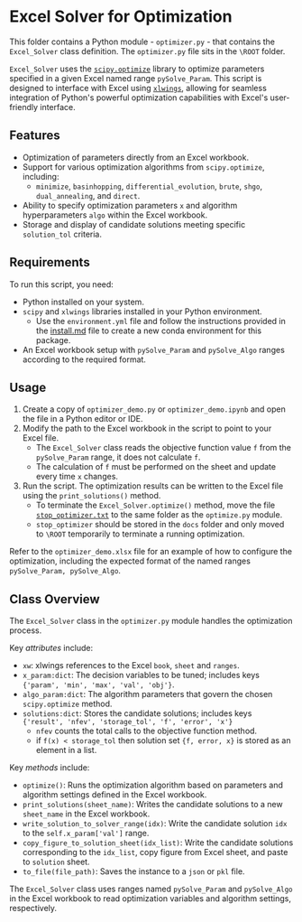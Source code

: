 # Excel Solver for Optimization

This folder contains a Python module - `optimizer.py` - that contains the `Excel_Solver` class definition. The `optimizer.py` file sits in the `\ROOT` folder.

`Excel_Solver` uses the [`scipy.optimize`](https://docs.scipy.org/doc/scipy/reference/optimize.html#optimization) library to optimize parameters specified in a given Excel named range `pySolve_Param`. This script is designed to interface with Excel using [`xlwings`](https://docs.xlwings.org/en/stable/quickstart.html), allowing for seamless integration of Python's powerful optimization capabilities with Excel's user-friendly interface.

## Features

- Optimization of parameters directly from an Excel workbook.
- Support for various optimization algorithms from `scipy.optimize`, including:
  - `minimize`, `basinhopping`, `differential_evolution`, `brute`, `shgo`, `dual_annealing`, and `direct`.
- Ability to specify optimization parameters `x` and algorithm hyperparameters `algo` within the Excel workbook.
- Storage and display of candidate solutions meeting specific `solution_tol` criteria.

## Requirements

To run this script, you need:

- Python installed on your system.
- `scipy` and `xlwings` libraries installed in your Python environment.
  - Use the `environment.yml` file and follow the instructions provided in the [install.md](docs/install.md) file to create a new conda environment for this package.
- An Excel workbook setup with `pySolve_Param` and `pySolve_Algo` ranges according to the required format.

## Usage

1. Create a copy of `optimizer_demo.py` or `optimizer_demo.ipynb` and open the file in a Python editor or IDE.
2. Modify the path to the Excel workbook in the script to point to your Excel file.
   - The `Excel_Solver` class reads the objective function value `f` from the `pySolve_Param` range, it does not calculate `f`.
   - The calculation of `f` must be performed on the sheet and update every time `x` changes.
3. Run the script. The optimization results can be written to the Excel file using the `print_solutions()` method.
   - To terminate the `Excel_Solver.optimize()` method, move the file [`stop_optimizer.txt`](docs/stop_optimizer.txt) to the same folder as the `optimize.py` module.
   - `stop_optimizer` should be stored in the `docs` folder and only moved to `\ROOT` temporarily to terminate a running optimization.

Refer to the `optimizer_demo.xlsx` file for an example of how to configure the optimization, including the expected format of the named ranges `pySolve_Param, pySolve_Algo`.

## Class Overview

The `Excel_Solver` class in the `optimizer.py` module handles the optimization process.

Key *attributes* include:

- `xw`: xlwings references to the Excel `book`, `sheet` and `ranges`.
- `x_param:dict`: The decision variables to be tuned; includes keys `{'param', 'min', 'max', 'val', 'obj'}`.
- `algo_param:dict`: The algorithm parameters that govern the chosen `scipy.optimize` method.
- `solutions:dict`: Stores the candidate solutions; includes keys `{'result', 'nfev', 'storage_tol', 'f', 'error', 'x'}`
  - `nfev` counts the total calls to the objective function method.
  - if `f(x) < storage_tol` then solution set `{f, error, x}` is stored as an element in a list.

Key *methods* include:

- `optimize()`: Runs the optimization algorithm based on parameters and algorithm settings defined in the Excel workbook.
- `print_solutions(sheet_name)`: Writes the candidate solutions to a new `sheet_name` in the Excel workbook.
- `write_solution_to_solver_range(idx)`: Write the candidate solution `idx` to the `self.x_param['val']` range.
- `copy_figure_to_solution_sheet(idx_list)`: Write the candidate solutions corresponding to the `idx_list`, copy figure from Excel sheet, and paste to `solution` sheet.
- `to_file(file_path)`: Saves the instance to a `json` or `pkl` file.

The `Excel_Solver` class uses ranges named `pySolve_Param` and `pySolve_Algo` in the Excel workbook to read optimization variables and algorithm settings, respectively.
